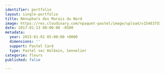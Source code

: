 ```yaml
---
identifier: portfolio
layout: single-portfolio
title: Nénuphars des Marais du Nord
image: https://res.cloudinary.com/npaquet-pastel/image/upload/v1546375522/N%C3%A9nuphars-des-Marais-du-Nord-pastel-12-X-17-cm-2013.jpg
date: 2017-01-13 00:00:00 -0500
metadata:
  year: 2015-01-01 05:00:00 +0000
  dimensions: ''
  support: Pastel Card
  type: Pastel sec Holbein, Sennelier
categorie: fleurs
published: false

---
```

